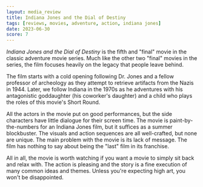 ```yaml
---
layout: media_review
title: Indiana Jones and the Dial of Destiny
tags: [reviews, movies, adventure, action, indiana jones]
date: 2023-06-30
score: 7
---
```


*Indiana Jones and the Dial of Destiny* is the fifth and "final" movie in the classic adventure movie series. Much like the other two "final" movies in the series, the film focuses heavily on the legacy that people leave behind.

The film starts with a cold opening following Dr. Jones and a fellow professor of archeology as they attempt to retrieve artifacts from the Nazis in 1944. Later, we follow Indiana in the 1970s as he adventures with his antagonistic goddaughter (his coworker's daughter) and a child who plays the roles of this movie's Short Round.

All the actors in the movie put on good performances, but the side characters have little dialogue for their screen time. The movie is paint-by-the-numbers for an Indiana Jones film, but it suffices as a summer blockbuster. The visuals and action sequences are all well-crafted, but none are unique. The main problem with the movie is its lack of message. The film has nothing to say about being the "last" film in its franchise.

All in all, the movie is worth watching if you want a movie to simply sit back and relax with. The action is pleasing and the story is a fine execution of many common ideas and themes. Unless you're expecting high art, you won't be disappointed.

